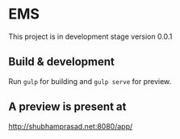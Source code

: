 # EMS

This project is in development stage 
version 0.0.1

## Build & development


Run `gulp` for building and `gulp serve` for preview.

## A preview is present at 

http://shubhamprasad.net:8080/app/
